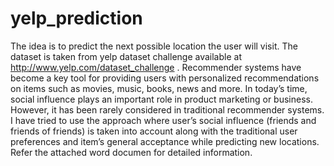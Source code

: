 yelp_prediction
===============
The idea is to predict the next possible location the user will visit. The dataset is taken from yelp dataset challenge available at http://www.yelp.com/dataset_challenge . Recommender systems have become a key tool for providing users with personalized recommendations on items such as movies, music, books, news and more. In today’s time, social influence plays an important role in product marketing or business. However, it has been rarely considered in traditional recommender systems. I have tried to use the approach where user’s social influence (friends and friends of friends) is taken into account along with the traditional user preferences and item’s general acceptance while predicting new locations. Refer the attached word documen for detailed information.
